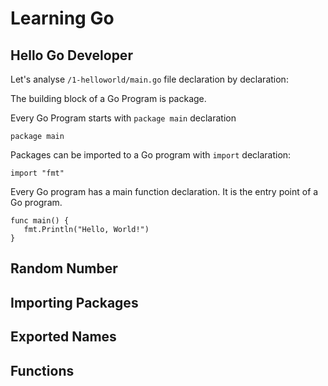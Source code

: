 # **Learning Go**

## **Hello Go Developer**

Let's analyse `/1-helloworld/main.go` file declaration by declaration:

The building block of a Go Program is package.

Every Go Program starts with `package main` declaration

```
package main
```

Packages can be imported to a Go program with `import` declaration:

```
import "fmt"
```

Every Go program has a main function declaration. It is the entry point of a Go program.

```
func main() {
   fmt.Println("Hello, World!")
}
```


## **Random Number**



## **Importing Packages**



## **Exported Names**



## **Functions**
